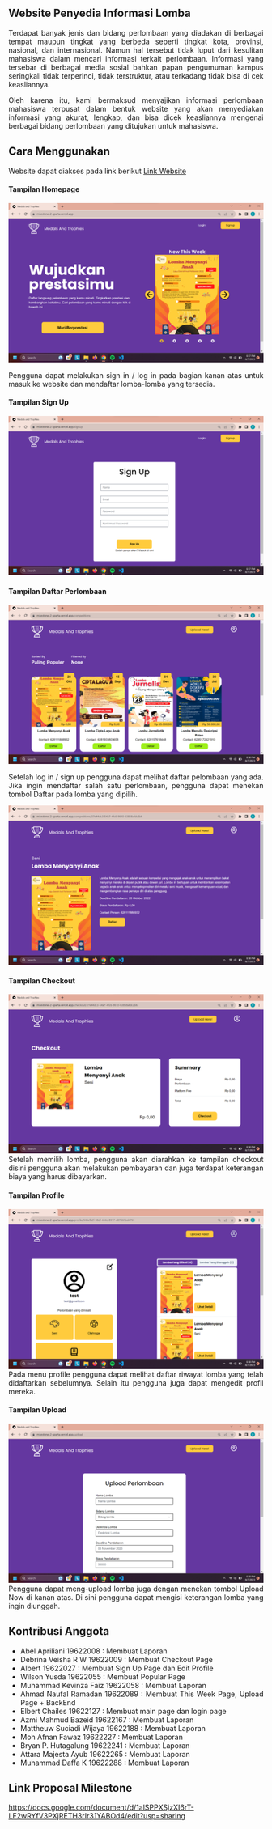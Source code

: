 
## Website Penyedia Informasi Lomba

<div style="text-align: justify;">
Terdapat banyak jenis dan bidang perlombaan yang diadakan di berbagai tempat maupun tingkat yang berbeda seperti tingkat kota, provinsi, nasional, dan internasional. Namun hal tersebut tidak luput dari kesulitan mahasiswa dalam mencari informasi terkait perlombaan. Informasi yang tersebar di berbagai media sosial bahkan papan pengumuman kampus seringkali tidak terperinci, tidak terstruktur, atau terkadang tidak bisa di cek keasliannya.

Oleh karena itu, kami bermaksud menyajikan informasi perlombaan mahasiswa terpusat dalam bentuk website  yang akan menyediakan informasi yang akurat, lengkap, dan bisa dicek keasliannya mengenai berbagai bidang perlombaan yang ditujukan untuk mahasiswa.

## Cara Menggunakan 

Website dapat diakses pada link berikut [Link Website](https://milestone-2-sparta.vercel.app/)

#### Tampilan Homepage

 ![Home](src/screenshot/1.png)

<div style="text-align: justify;">
Pengguna dapat melakukan sign in / log in pada bagian kanan atas untuk masuk ke website dan mendaftar lomba-lomba yang tersedia.

#### Tampilan Sign Up
 ![SignUp](src/screenshot/2.png)

#### Tampilan Daftar Perlombaan
 ![Daftar](src/screenshot/3.png)

 Setelah log in / sign up pengguna dapat melihat daftar pelombaan yang ada. Jika ingin mendaftar salah satu perlombaan, pengguna dapat menekan tombol Daftar pada lomba yang dipilih.

 ![Daftar](src/screenshot/4.png)

#### Tampilan Checkout
 ![Checkout](src/screenshot/5.png)
 Setelah memilih lomba, pengguna akan diarahkan ke tampilan checkout disini pengguna akan melakukan pembayaran dan juga terdapat keterangan biaya yang harus dibayarkan.

#### Tampilan Profile
![Profile](src/screenshot/6.png)
Pada menu profile pengguna dapat melihat daftar riwayat lomba yang telah didaftarkan sebelumnya. Selain itu pengguna juga dapat mengedit profil mereka.

#### Tampilan Upload
![Upload](src/screenshot/7.png)
Pengguna dapat meng-upload lomba juga dengan menekan tombol Upload Now di kanan atas. Di sini pengguna dapat mengisi keterangan lomba yang ingin diunggah.

## Kontribusi Anggota
- Abel Apriliani 19622008 : Membuat Laporan
- Debrina Veisha R W 19622009  : Membuat Checkout Page
- Albert 19622027 : Membuat Sign Up Page dan Edit Profile
- Wilson Yusda 19622055 : Membuat Popular Page
- Muhammad Kevinza Faiz	19622058 : Membuat Laporan
- Ahmad Naufal Ramadan	19622089 : Membuat This Week Page, Upload Page + BackEnd
- Elbert Chailes 19622127 : Membuat main page dan login page
- Azmi Mahmud Bazeid 19622167 : Membuat Laporan
- Mattheuw Suciadi Wijaya 19622188 : Membuat Laporan
- Moh Afnan Fawaz		19622227 : Membuat Laporan
- Bryan P. Hutagalung 		19622241 : Membuat Laporan
- Attara Majesta Ayub		19622265 : Membuat Laporan
- Muhammad Daffa K		19622288 : Membuat Laporan

## Link Proposal Milestone

https://docs.google.com/document/d/1alSPPXSjzXI6rT-LF2wRYfV3PXjRETH3rIr31YABOd4/edit?usp=sharing